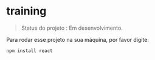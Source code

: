 
# training

>Status do projeto : Em desenvolvimento.

Para rodar esse projeto na sua máquina, por favor digite:

```
npm install react 
```
